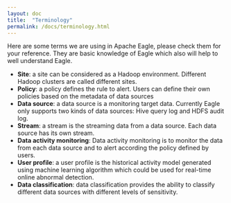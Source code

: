 ```yaml
---
layout: doc
title:  "Terminology" 
permalink: /docs/terminology.html
---
```


Here are some terms we are using in Apache Eagle, please check them for your reference.
They are basic knowledge of Eagle which also will help to well understand Eagle.

* **Site**: a site can be considered as a Hadoop environment. Different Hadoop clusters are called different sites.
* **Policy**: a policy defines the rule to alert. Users can define their own policies based on the metadata of data sources
* **Data source**: a data source is a monitoring target data. Currently Eagle only supports two kinds of data sources: Hive query log and HDFS audit log.
* **Stream**: a stream is the streaming data from a data source. Each data source has its own stream.
* **Data activity monitoring**: Data activity monitoring is to monitor the data from each data source and to alert according the policy defined by users.
* **User profile**: a user profile is the historical activity model generated using machine learning algorithm which could be used for real-time online abnormal detection.
* **Data classification**: data classification provides the ability to classify different data sources with different levels of sensitivity.
